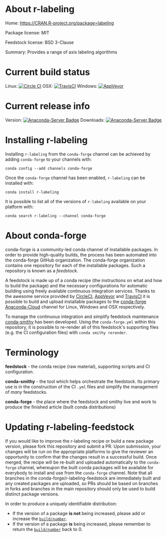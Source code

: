 About r-labeling
================

Home: https://CRAN.R-project.org/package=labeling

Package license: MIT

Feedstock license: BSD 3-Clause

Summary: Provides a range of axis labeling algorithms



Current build status
====================

Linux: [![Circle CI](https://circleci.com/gh/conda-forge/r-labeling-feedstock.svg?style=shield)](https://circleci.com/gh/conda-forge/r-labeling-feedstock)
OSX: [![TravisCI](https://travis-ci.org/conda-forge/r-labeling-feedstock.svg?branch=master)](https://travis-ci.org/conda-forge/r-labeling-feedstock)
Windows: [![AppVeyor](https://ci.appveyor.com/api/projects/status/github/conda-forge/r-labeling-feedstock?svg=True)](https://ci.appveyor.com/project/conda-forge/r-labeling-feedstock/branch/master)

Current release info
====================
Version: [![Anaconda-Server Badge](https://anaconda.org/conda-forge/r-labeling/badges/version.svg)](https://anaconda.org/conda-forge/r-labeling)
Downloads: [![Anaconda-Server Badge](https://anaconda.org/conda-forge/r-labeling/badges/downloads.svg)](https://anaconda.org/conda-forge/r-labeling)

Installing r-labeling
=====================

Installing `r-labeling` from the `conda-forge` channel can be achieved by adding `conda-forge` to your channels with:

```
conda config --add channels conda-forge
```

Once the `conda-forge` channel has been enabled, `r-labeling` can be installed with:

```
conda install r-labeling
```

It is possible to list all of the versions of `r-labeling` available on your platform with:

```
conda search r-labeling --channel conda-forge
```


About conda-forge
=================

conda-forge is a community-led conda channel of installable packages.
In order to provide high-quality builds, the process has been automated into the
conda-forge GitHub organization. The conda-forge organization contains one repository
for each of the installable packages. Such a repository is known as a *feedstock*.

A feedstock is made up of a conda recipe (the instructions on what and how to build
the package) and the necessary configurations for automatic building using freely
available continuous integration services. Thanks to the awesome service provided by
[CircleCI](https://circleci.com/), [AppVeyor](http://www.appveyor.com/)
and [TravisCI](https://travis-ci.org/) it is possible to build and upload installable
packages to the [conda-forge](https://anaconda.org/conda-forge)
[Anaconda-Cloud](http://docs.anaconda.org/) channel for Linux, Windows and OSX respectively.

To manage the continuous integration and simplify feedstock maintenance
[conda-smithy](http://github.com/conda-forge/conda-smithy) has been developed.
Using the ``conda-forge.yml`` within this repository, it is possible to re-render all of
this feedstock's supporting files (e.g. the CI configuration files) with ``conda smithy rerender``.


Terminology
===========

**feedstock** - the conda recipe (raw material), supporting scripts and CI configuration.

**conda-smithy** - the tool which helps orchestrate the feedstock.
                   Its primary use is in the construction of the CI ``.yml`` files
                   and simplify the management of *many* feedstocks.

**conda-forge** - the place where the feedstock and smithy live and work to
                  produce the finished article (built conda distributions)


Updating r-labeling-feedstock
=============================

If you would like to improve the r-labeling recipe or build a new
package version, please fork this repository and submit a PR. Upon submission,
your changes will be run on the appropriate platforms to give the reviewer an
opportunity to confirm that the changes result in a successful build. Once
merged, the recipe will be re-built and uploaded automatically to the
`conda-forge` channel, whereupon the built conda packages will be available for
everybody to install and use from the `conda-forge` channel.
Note that all branches in the conda-forge/r-labeling-feedstock are
immediately built and any created packages are uploaded, so PRs should be based
on branches in forks and branches in the main repository should only be used to
build distinct package versions.

In order to produce a uniquely identifiable distribution:
 * If the version of a package **is not** being increased, please add or increase
   the [``build/number``](http://conda.pydata.org/docs/building/meta-yaml.html#build-number-and-string).
 * If the version of a package **is** being increased, please remember to return
   the [``build/number``](http://conda.pydata.org/docs/building/meta-yaml.html#build-number-and-string)
   back to 0.
